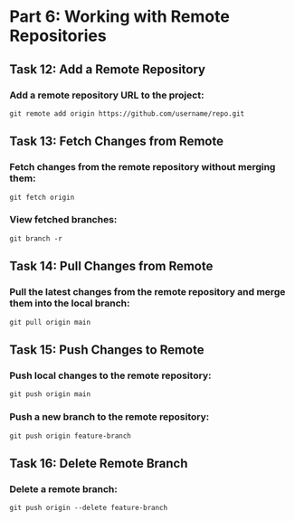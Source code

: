 # Part 6: Working with Remote Repositories
## Task 12: Add a Remote Repository
### Add a remote repository URL to the project:
```
git remote add origin https://github.com/username/repo.git
```
## Task 13: Fetch Changes from Remote
### Fetch changes from the remote repository without merging them:
```
git fetch origin
```
### View fetched branches:
```
git branch -r
```
## Task 14: Pull Changes from Remote
### Pull the latest changes from the remote repository and merge them into the local branch:
```
git pull origin main
```
## Task 15: Push Changes to Remote
### Push local changes to the remote repository:
```
git push origin main
```
### Push a new branch to the remote repository:
```
git push origin feature-branch
```
## Task 16: Delete Remote Branch
### Delete a remote branch:
```
git push origin --delete feature-branch
```